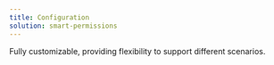 ```yaml
---
title: Configuration
solution: smart-permissions
---
```

Fully customizable, providing flexibility to support different scenarios.